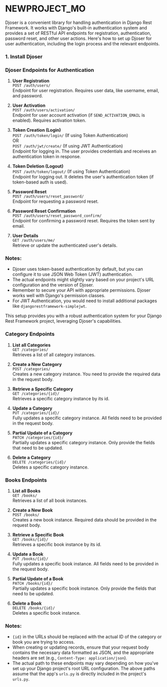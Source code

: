 # NEWPROJECT_MO


Djoser is a convenient library for handling authentication in Django Rest Framework. It works with Django's built-in authentication system and provides a set of RESTful API endpoints for registration, authentication, password reset, and other user actions. Here's how to set up Djoser for user authentication, including the login process and the relevant endpoints.

### 1. Install Djoser


### Djoser Endpoints for Authentication

1. **User Registration**  
   `POST /auth/users/`  
   Endpoint for user registration. Requires user data, like username, email, and password.

2. **User Activation**  
   `POST /auth/users/activation/`  
   Endpoint for user account activation (if `SEND_ACTIVATION_EMAIL` is enabled). Requires activation token.

3. **Token Creation (Login)**  
   `POST /auth/token/login/` (If using Token Authentication)  
   OR  
   `POST /auth/jwt/create/` (If using JWT Authentication)  
   Endpoint for logging in. The user provides credentials and receives an authentication token in response.

4. **Token Deletion (Logout)**  
   `POST /auth/token/logout/` (If using Token Authentication)  
   Endpoint for logging out. It deletes the user's authentication token (if token-based auth is used).

5. **Password Reset**  
   `POST /auth/users/reset_password/`  
   Endpoint for requesting a password reset.

6. **Password Reset Confirmation**  
   `POST /auth/users/reset_password_confirm/`  
   Endpoint for confirming a password reset. Requires the token sent by email.

7. **User Details**  
   `GET /auth/users/me/`  
   Retrieve or update the authenticated user's details.

### Notes:
- Djoser uses token-based authentication by default, but you can configure it to use JSON Web Token (JWT) authentication.
- The actual endpoints might slightly vary based on your project's URL configuration and the version of Djoser.
- Remember to secure your API with appropriate permissions. Djoser works well with Django's permission classes.
- For JWT Authentication, you would need to install additional packages like `djangorestframework-simplejwt`.

This setup provides you with a robust authentication system for your Django Rest Framework project, leveraging Djoser's capabilities.












### Category Endpoints
1. **List all Categories**  
   `GET /categories/`  
   Retrieves a list of all category instances.

2. **Create a New Category**  
   `POST /categories/`  
   Creates a new category instance. You need to provide the required data in the request body.

3. **Retrieve a Specific Category**  
   `GET /categories/{id}/`  
   Retrieves a specific category instance by its id.

4. **Update a Category**  
   `PUT /categories/{id}/`  
   Fully updates a specific category instance. All fields need to be provided in the request body.

5. **Partial Update of a Category**  
   `PATCH /categories/{id}/`  
   Partially updates a specific category instance. Only provide the fields that need to be updated.

6. **Delete a Category**  
   `DELETE /categories/{id}/`  
   Deletes a specific category instance.

### Books Endpoints
1. **List all Books**  
   `GET /books/`  
   Retrieves a list of all book instances.

2. **Create a New Book**  
   `POST /books/`  
   Creates a new book instance. Required data should be provided in the request body.

3. **Retrieve a Specific Book**  
   `GET /books/{id}/`  
   Retrieves a specific book instance by its id.

4. **Update a Book**  
   `PUT /books/{id}/`  
   Fully updates a specific book instance. All fields need to be provided in the request body.

5. **Partial Update of a Book**  
   `PATCH /books/{id}/`  
   Partially updates a specific book instance. Only provide the fields that need to be updated.

6. **Delete a Book**  
   `DELETE /books/{id}/`  
   Deletes a specific book instance.

### Notes:
- `{id}` in the URLs should be replaced with the actual ID of the category or book you are trying to access.
- When creating or updating records, ensure that your request body contains the necessary data formatted as JSON, and the appropriate headers are set (e.g., `Content-Type: application/json`).
- The actual path to these endpoints may vary depending on how you've set up your Django project's root URL configuration. The above paths assume that the app's `urls.py` is directly included in the project's `urls.py`.

